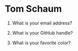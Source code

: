 # Tom Schaum

1. What is your email address?

2. What is your GitHub handle?

3. What is your favorite color?
